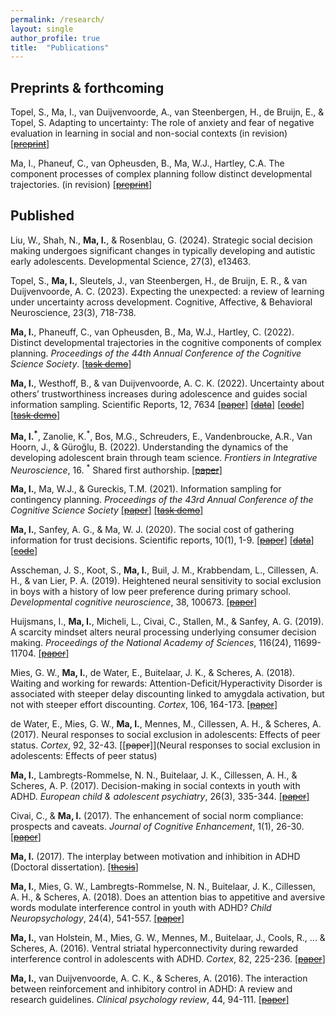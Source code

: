 ```yaml
---
permalink: /research/
layout: single
author_profile: true
title:  "Publications"
---
```


Preprints & forthcoming
------
Topel, S., Ma, I., van Duijvenvoorde, A., van Steenbergen, H., de Bruijn, E., & Topel, S. Adapting to uncertainty: The role of anxiety and fear of negative evaluation in learning in social and non-social contexts (in revision) [[~~preprint~~]](https://osf.io/preprints/psyarxiv/cjzmg)

Ma, I., Phaneuf, C., van Opheusden, B., Ma, W.J., Hartley, C.A. The component processes of complex planning follow distinct developmental trajectories. (in revision) [[~~preprint~~]](https://psyarxiv.com/d62rw)

Published
------
Liu, W., Shah, N., **Ma, I.**, & Rosenblau, G. (2024). Strategic social decision making undergoes significant changes in typically developing and autistic early adolescents. Developmental Science, 27(3), e13463.

Topel, S., **Ma, I.**, Sleutels, J., van Steenbergen, H., de Bruijn, E. R., & van Duijvenvoorde, A. C. (2023). Expecting the unexpected: a review of learning under uncertainty across development. Cognitive, Affective, & Behavioral Neuroscience, 23(3), 718-738.

**Ma, I.**, Phaneuff, C., van Opheusden, B., Ma, W.J., Hartley, C. (2022). Distinct developmental trajectories in the cognitive components of complex planning. *Proceedings of the 44th Annual Conference of the Cognitive Science Society*. [[~~task demo~~]](/4inarow_demo/)

**Ma, I.**, Westhoff, B., & van Duijvenvoorde, A. C. K. (2022). Uncertainty about others’ trustworthiness increases during adolescence and guides social information sampling. Scientific Reports, 12, 7634 [[~~paper~~]](https://www.nature.com/articles/s41598-022-09477-2) [[~~data~~]](https://github.com/ili-ma/Social_Belief_Updates_Adolescence) [[~~code~~]](https://github.com/ili-ma/Social_Belief_Updates_Adolescence) [[~~task demo~~]](/ISTG_demo/)

**Ma, I.<sup>\*</sup>**, Zanolie, K.<sup>\*</sup>, Bos, M.G., Schreuders, E., Vandenbroucke, A.R., Van Hoorn, J., & Güroğlu, B. (2022). Understanding the dynamics of the developing adolescent brain through team science. *Frontiers in Integrative Neuroscience*, 16. <sup>\*</sup> Shared first authorship. [[~~paper~~]](https://www.frontiersin.org/articles/10.3389/fnint.2022.827097/full)

**Ma, I.**, Ma, W.J., & Gureckis, T.M. (2021). Information sampling for contingency planning. *Proceedings of the 43rd Annual Conference of the Cognitive Science Society* [[~~paper~~]](https://www.cns.nyu.edu/malab/static/files/publications/_old/2021%20Ma%20Ma%20Gureckis.pdf) [[~~task demo~~]](/CnTraveler_demo/)

**Ma, I.**, Sanfey, A. G., & Ma, W. J. (2020). The social cost of gathering information for trust decisions. Scientific reports, 10(1), 1-9. [[~~paper~~]](https://doi.org/10.1038/s41598-020-69766-6) [[~~data~~]](https://github.com/ili-ma/socialsamplingcost) [[~~code~~]](https://github.com/ili-ma/socialsamplingcost)

Asscheman, J. S., Koot, S., **Ma, I.**, Buil, J. M., Krabbendam, L., Cillessen, A. H., & van Lier, P. A. (2019). Heightened neural sensitivity to social exclusion in boys with a history of low peer preference during primary school. *Developmental cognitive neuroscience*, 38, 100673. [[~~paper~~]](https://doi.org/10.1016/j.dcn.2019.100673)

Huijsmans, I., **Ma, I.**, Micheli, L., Civai, C., Stallen, M., & Sanfey, A. G. (2019). A scarcity mindset alters neural processing underlying consumer decision making. *Proceedings of the National Academy of Sciences*, 116(24), 11699-11704. 
[[~~paper~~]](https://doi.org/10.1073/pnas.1818572116)

Mies, G. W., **Ma, I.**, de Water, E., Buitelaar, J. K., & Scheres, A. (2018). Waiting and working for rewards: Attention-Deficit/Hyperactivity Disorder is associated with steeper delay discounting linked to amygdala activation, but not with steeper effort discounting. *Cortex*, 106, 164-173. [[~~paper~~]](https://doi.org/10.1016/j.cortex.2018.05.018)

de Water, E., Mies, G. W., **Ma, I.**, Mennes, M., Cillessen, A. H., & Scheres, A. (2017). Neural responses to social exclusion in adolescents: Effects of peer status. *Cortex*, 92, 32-43. [[~~paper~~]](Neural responses to social exclusion in adolescents: Effects of peer status)

**Ma, I.**, Lambregts-Rommelse, N. N., Buitelaar, J. K., Cillessen, A. H., & Scheres, A. P. (2017). Decision-making in social contexts in youth with ADHD. *European child & adolescent psychiatry*, 26(3), 335-344. [[~~paper~~]](https://link.springer.com/content/pdf/10.1007/s00787-016-0895-5.pdf)

Civai, C., & **Ma, I.** (2017). The enhancement of social norm compliance: prospects and caveats. *Journal of Cognitive Enhancement*, 1(1), 26-30. [[~~paper~~]](https://link.springer.com/content/pdf/10.1007/s41465-017-0009-4.pdf)

**Ma, I.** (2017). The interplay between motivation and inhibition in ADHD (Doctoral dissertation). [[~~thesis~~]](https://repository.ubn.ru.nl/bitstream/handle/2066/162595/162595.pdf)

**Ma, I.**, Mies, G. W., Lambregts-Rommelse, N. N., Buitelaar, J. K., Cillessen, A. H., & Scheres, A. (2018). Does an attention bias to appetitive and aversive words modulate interference control in youth with ADHD? *Child Neuropsychology*, 24(4), 541-557. [[~~paper~~]](https://www.tandfonline.com/doi/full/10.1080/09297049.2017.1296940)

**Ma, I.**, van Holstein, M., Mies, G. W., Mennes, M., Buitelaar, J., Cools, R., ... & Scheres, A. (2016). Ventral striatal hyperconnectivity during rewarded interference control in adolescents with ADHD. *Cortex*, 82, 225-236. [[~~paper~~]](https://www.sciencedirect.com/science/article/pii/S0010945216301605)

**Ma, I.**, van Duijvenvoorde, A. C. K., & Scheres, A. (2016). The interaction between reinforcement and inhibitory control in ADHD: A review and research guidelines. *Clinical psychology review*, 44, 94-111. [[~~paper~~]](https://www.sciencedirect.com/science/article/pii/S0272735816000027)


